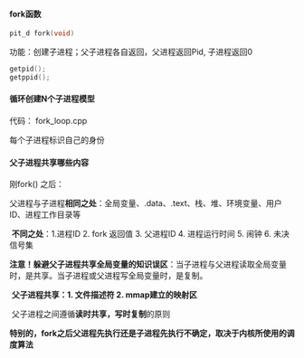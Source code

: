 #### fork函数

```c
pit_d fork(void)
```

功能：创建子进程；父子进程各自返回，父进程返回Pid, 子进程返回0

```c
getpid();
getppid();
```

#### 循环创建N个子进程模型

代码： fork_loop.cpp

每个子进程标识自己的身份

#### 父子进程共享哪些内容

刚fork() 之后：

​	父进程与子进程**相同之处**：全局变量、.data、.text、栈、堆、环境变量、用户ID、进程工作目录等

​	**不同之处**：1.进程ID    2. fork 返回值     3. 父进程ID      4. 进程运行时间     5. 闹钟    6. 未决信号集

**注意！躲避父子进程共享全局变量的知识误区**：当子进程与父进程读取全局变量时，是共享。当子进程或父进程写全局变量时，是复制。

​	**父子进程共享：1. 文件描述符    2. mmap建立的映射区**

​	父子进程之间遵循**读时共享，写时复制**的原则

**特别的，fork之后父进程先执行还是子进程先执行不确定，取决于内核所使用的调度算法**